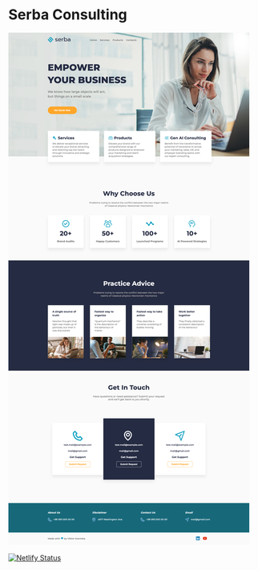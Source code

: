 # Serba Consulting

![Screenshoot](./assets/serba-consulting.png)

[![Netlify Status](https://api.netlify.com/api/v1/badges/529af21e-4219-4c7a-bc5e-c030b3ac783f/deploy-status)](https://app.netlify.com/sites/serbaconsulting/deploys)
